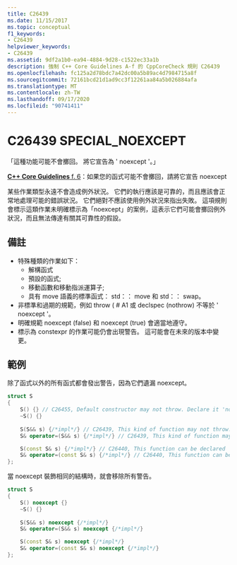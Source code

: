 ```yaml
---
title: C26439
ms.date: 11/15/2017
ms.topic: conceptual
f1_keywords:
- C26439
helpviewer_keywords:
- C26439
ms.assetid: 9df2a1b0-ea94-4884-9d28-c1522ec33a1b
description: 強制 C++ Core Guidelines A-f 的 CppCoreCheck 規則 C26439
ms.openlocfilehash: fc125a2d78bdc7a42dc00a5b89ac4d7984715a8f
ms.sourcegitcommit: 72161bcd21d1ad9cc3f12261aa84a5b026884afa
ms.translationtype: MT
ms.contentlocale: zh-TW
ms.lasthandoff: 09/17/2020
ms.locfileid: "90741411"
---
```

# <a name="c26439-special_noexcept"></a>C26439 SPECIAL_NOEXCEPT

「這種功能可能不會擲回。 將它宣告為 ' noexcept '。」

[ **C++ Core Guidelines** f. 6](https://github.com/isocpp/CppCoreGuidelines/blob/master/CppCoreGuidelines.md#f6-if-your-function-may-not-throw-declare-it-noexcept)：如果您的函式可能不會擲回，請將它宣告 noexcept

某些作業類型永遠不會造成例外狀況。 它們的執行應該是可靠的，而且應該會正常地處理可能的錯誤狀況。 它們絕對不應該使用例外狀況來指出失敗。 這項規則會標示這類作業未明確標示為「noexcept」的案例，這表示它們可能會擲回例外狀況，而且無法傳達有關其可靠性的假設。

## <a name="remarks"></a>備註

- 特殊種類的作業如下：
  - 解構函式
  - 預設的函式;
  - 移動函數和移動指派運算子;
  - 具有 move 語義的標準函式： std：： move 和 std：： swap。
- 非標準和過期的規範，例如 throw ( # A1 或 declspec (nothrow) 不等於 ' noexcept '。
- 明確規範 noexcept (false) 和 noexcept (true) 會適當地遵守。
- 標示為 constexpr 的作業可能仍會出現警告。 這可能會在未來的版本中變更。

## <a name="example"></a>範例
除了函式以外的所有函式都會發出警告，因為它們遺漏 noexcept。 
```cpp
struct S 
{
    S() {} // C26455, Default constructor may not throw. Declare it 'noexcept' 
    ~S() {}
    
    S(S&& s) {/*impl*/} // C26439, This kind of function may not throw. Declare it 'noexcept' (f.6)
    S& operator=(S&& s) {/*impl*/} // C26439, This kind of function may not throw. Declare it 'noexcept' (f.6)

    S(const S& s) {/*impl*/} // C26440, This function can be declared 'noexcept'
    S& operator=(const S& s) {/*impl*/} // C26440, This function can be declared 'noexcept'
};
```
當 noexcept 裝飾相同的結構時，就會移除所有警告。
```cpp
struct S 
{
    S() noexcept {}
    ~S() {}
    
    S(S&& s) noexcept {/*impl*/}
    S& operator=(S&& s) noexcept {/*impl*/}

    S(const S& s) noexcept {/*impl*/}
    S& operator=(const S& s) noexcept {/*impl*/}
};
```
